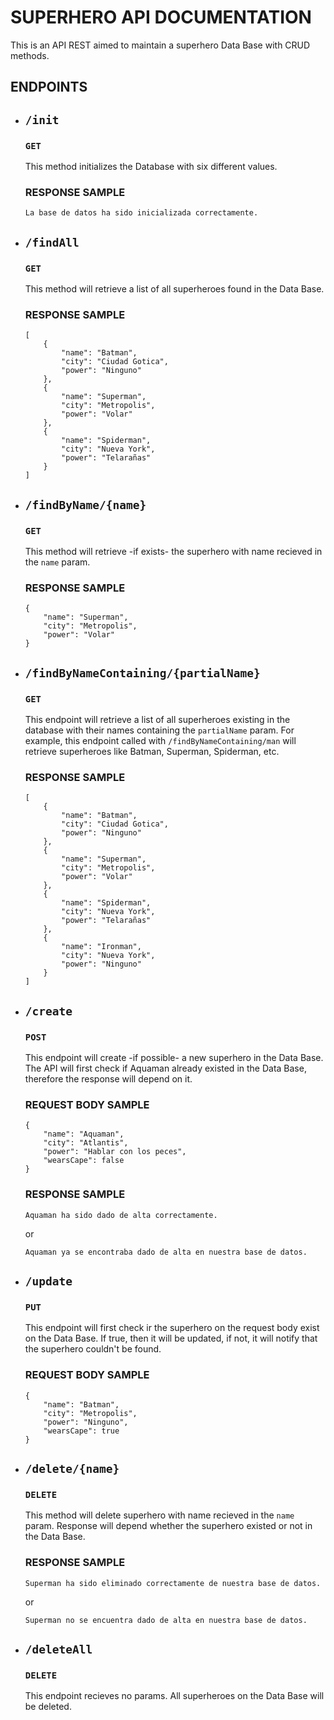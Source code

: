 # SUPERHERO API DOCUMENTATION

This is an API REST aimed to maintain a superhero Data Base with CRUD methods.


## ENDPOINTS

* ## `/init`
    ### `GET`

    This method initializes the Database with six different values.

    ### RESPONSE SAMPLE
    ```
    La base de datos ha sido inicializada correctamente.
    ``` 


* ## `/findAll`
    ### `GET`
    This method will retrieve a list of all superheroes found in the Data Base.

    ### RESPONSE SAMPLE
    ```
    [
        {
            "name": "Batman",
            "city": "Ciudad Gotica",
            "power": "Ninguno"
        },
        {
            "name": "Superman",
            "city": "Metropolis",
            "power": "Volar"
        },
        {
            "name": "Spiderman",
            "city": "Nueva York",
            "power": "Telarañas"
        }
    ]
    ```     

* ## `/findByName/{name}`
    ### `GET`
    This method will retrieve -if exists- the superhero with name recieved in the `name` param.

    ### RESPONSE SAMPLE
    ```
    {
        "name": "Superman",
        "city": "Metropolis",
        "power": "Volar"
    }
    ```



* ## `/findByNameContaining/{partialName}`
    ### `GET`
    This endpoint will retrieve a list of all superheroes existing in the database with their names containing the `partialName` param. For example, this endpoint called with `/findByNameContaining/man` will retrieve superheroes like Batman, Superman, Spiderman, etc.

    ### RESPONSE SAMPLE
    ```
    [
        {
            "name": "Batman",
            "city": "Ciudad Gotica",
            "power": "Ninguno"
        },
        {
            "name": "Superman",
            "city": "Metropolis",
            "power": "Volar"
        },
        {
            "name": "Spiderman",
            "city": "Nueva York",
            "power": "Telarañas"
        },
        {
            "name": "Ironman",
            "city": "Nueva York",
            "power": "Ninguno"
        }
    ]
    ```

* ## `/create`
    ### `POST`
    This endpoint will create -if possible- a new superhero in the Data Base. The API will first check if Aquaman already existed in the Data Base, therefore the response will depend on it.

    ### REQUEST BODY SAMPLE
    ```
    {
        "name": "Aquaman",
        "city": "Atlantis",
        "power": "Hablar con los peces",
        "wearsCape": false
    }
    ```

    ### RESPONSE SAMPLE
    ```
    Aquaman ha sido dado de alta correctamente.
    ```
    or
    ```
    Aquaman ya se encontraba dado de alta en nuestra base de datos.
    ```

* ## `/update`
    ### `PUT`
    This endpoint will first check ir the superhero on the request body exist on the Data Base. If true, then it will be updated, if not, it will notify that the superhero couldn't be found.
    ### REQUEST BODY SAMPLE
    ```
    {
        "name": "Batman",
        "city": "Metropolis",
        "power": "Ninguno",
        "wearsCape": true
    }
    ```

* ## `/delete/{name}`
    ### `DELETE`
    This method will delete superhero with name recieved in the `name` param. Response will depend whether the superhero existed or not in the Data Base.

    ### RESPONSE SAMPLE
    ```
    Superman ha sido eliminado correctamente de nuestra base de datos.
    ```
    or
    ```
    Superman no se encuentra dado de alta en nuestra base de datos.
    ```


* ## `/deleteAll`
    ### `DELETE`
    This endpoint recieves no params. All superheroes on the Data Base will be deleted.

